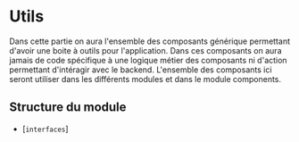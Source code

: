 # Utils 

Dans cette partie on aura l'ensemble des composants générique permettant d'avoir une boite à outils pour l'application. Dans ces composants on aura jamais de code spécifique à une logique métier des composants ni d'action permettant d'intéragir avec le backend. L'ensemble des composants ici seront utiliser dans les différents modules et dans le module components.

## Structure du module

* [`interfaces`]